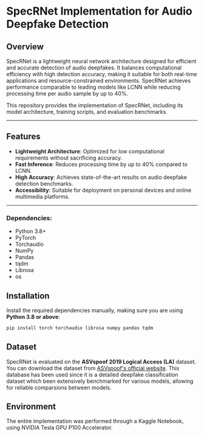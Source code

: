 # SpecRNet Implementation for Audio Deepfake Detection

## Overview
SpecRNet is a lightweight neural network architecture designed for efficient and accurate detection of audio deepfakes. It balances computational efficiency with high detection accuracy, making it suitable for both real-time applications and resource-constrained environments. SpecRNet achieves performance comparable to leading models like LCNN while reducing processing time per audio sample by up to 40%.

This repository provides the implementation of SpecRNet, including its model architecture, training scripts, and evaluation benchmarks.

---

## Features
- **Lightweight Architecture**: Optimized for low computational requirements without sacrificing accuracy.
- **Fast Inference**: Reduces processing time by up to 40% compared to LCNN.
- **High Accuracy**: Achieves state-of-the-art results on audio deepfake detection benchmarks.
- **Accessibility**: Suitable for deployment on personal devices and online multimedia platforms.

---

### Dependencies:
- Python 3.8+
- PyTorch
- Torchaudio
- NumPy
- Pandas
- tqdm
- Librosa
- os

## Installation

Install the required dependencies manually, making sure you are using **Python 3.8 or above**:

```bash
pip install torch torchaudio librosa numpy pandas tqdm
```

## Dataset
SpecRNet is evaluated on the **ASVspoof 2019 Logical Access (LA)** dataset. You can download the dataset from [ASVspoof's official website](https://www.asvspoof.org/). This database has been used since it is a detailed deepfake classification dataset which been extensively benchmarked for various models, allowing for reliable comparsions between models.

## Environment

The entire implementation was performed through a Kaggle Notebook, using NVIDIA Tesla GPU P100 Accelerator.